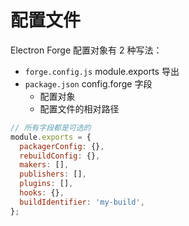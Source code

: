 # 配置文件

Electron Forge 配置对象有 2 种写法：

- `forge.config.js` module.exports 导出
- `package.json` config.forge 字段
  - 配置对象
  - 配置文件的相对路径

```js
// 所有字段都是可选的
module.exports = {
  packagerConfig: {},
  rebuildConfig: {},
  makers: [],
  publishers: [],
  plugins: [],
  hooks: {},
  buildIdentifier: 'my-build',
};
```

